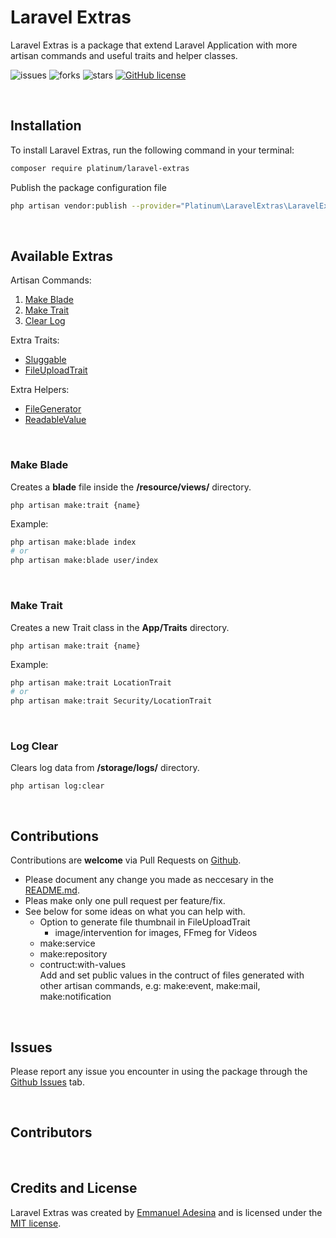 # Laravel Extras
Laravel Extras is a package that extend Laravel Application with more artisan commands and useful traits and helper classes.

![issues](https://img.shields.io/github/issues/ThePlatinum/laravel-extras)
![forks](https://img.shields.io/github/forks/ThePlatinum/laravel-extras)
![stars](https://img.shields.io/github/stars/ThePlatinum/laravel-extras)
[![GitHub license](https://img.shields.io/github/license/ThePlatinum/laravel-extras)](https://github.com/ThePlatinum/laravel-extras/blob/master/LICENSE)

<br>

## Installation
To install Laravel Extras, run the following command in your terminal:

```bash
composer require platinum/laravel-extras
```

Publish the package configuration file
```bash
php artisan vendor:publish --provider="Platinum\LaravelExtras\LaravelExtrasServiceProvider" --tag="config"
```

<br>

## Available Extras

Artisan Commands:
1. <a href="#make-blade">Make Blade</a> 
2. <a href="#make-trait">Make Trait</a>
3. <a href="#log-clear">Clear Log</a>

Extra Traits:
- [Sluggable](docs/traits/sluggable.md)
- [FileUploadTrait](docs/traits/sluggable.md)

Extra Helpers:
- [FileGenerator](docs/helpers/file-generator.md)
- [ReadableValue](docs/helpers/readable-value.md)


<br>

### Make Blade
Creates a **blade** file inside the **/resource/views/** directory.

`php artisan make:trait {name}`

Example:
```bash
php artisan make:blade index
# or
php artisan make:blade user/index
```


<br>

### Make Trait
Creates a new Trait class in the **App/Traits** directory.

`php artisan make:trait {name}`

Example:
```bash
php artisan make:trait LocationTrait
# or
php artisan make:trait Security/LocationTrait
```

<br>

### Log Clear

Clears log data from **/storage/logs/** directory.

`php artisan log:clear`


<br>

## Contributions
Contributions are **welcome** via Pull Requests on [Github](https://github.com/ThePlatinum/laravel-extras).
- Please document any change you made as neccesary in the [README.md](README.md).
- Pleas make only one pull request per feature/fix.
- See below for some ideas on what you can help with.
  - Option to generate file thumbnail in FileUploadTrait 
    - image/intervention for images, FFmeg for Videos
  - make:service
  - make:repository
  - contruct:with-values\
    Add and set public values in the contruct of files generated with other artisan commands, e.g: make:event, make:mail, make:notification

<br>

## Issues
Please report any issue you encounter in using the package through the [Github Issues](https://github.com/ThePlatinum/laravel-extras/issues) tab.

<br>

## Contributors

<br>

## Credits and License
Laravel Extras was created by [Emmanuel Adesina](https://emmannueldesina.vercel.app/) and is licensed under the [MIT license](LICENSE.md).

